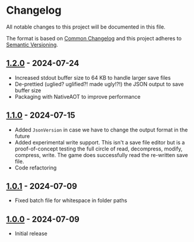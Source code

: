 # Changelog

All notable changes to this project will be documented in this file.

The format is based on [Common Changelog](https://common-changelog.org/) and this project adheres to [Semantic Versioning](https://semver.org/spec/v2.0.0.html).

## [1.2.0] - 2024-07-24

- Increased stdout buffer size to 64 KB to handle larger save files
- De-prettied (uglied? uglified?! made ugly!?!) the JSON output to save buffer size
- Packaging with NativeAOT to improve performance

## [1.1.0] - 2024-07-15

- Added `JsonVersion` in case we have to change the output format in the future
- Added experimental write support. This isn't a save file editor but is a proof-of-concept testing the full circle of read, decompress, modify, compress, write. The game does successfully read the re-written save file.
- Code refactoring

## [1.0.1] - 2024-07-09

- Fixed batch file for whitespace in folder paths

## [1.0.0] - 2024-07-09

- Initial release

[1.2.0]: https://github.com/Nexus-Mods/StarfieldSaveTool/releases/tag/v1.2.0
[1.1.0]: https://github.com/Nexus-Mods/StarfieldSaveTool/releases/tag/v1.1.0
[1.0.1]: https://github.com/Nexus-Mods/StarfieldSaveTool/releases/tag/v1.0.1
[1.0.0]: https://github.com/Nexus-Mods/StarfieldSaveTool/releases/tag/v1.0.0